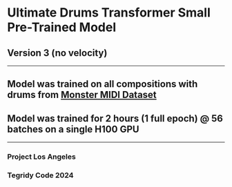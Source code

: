 # Ultimate Drums Transformer Small Pre-Trained Model
## Version 3 (no velocity)

***

## Model was trained on all compositions with drums from [Monster MIDI Dataset](https://github.com/asigalov61/Monster-MIDI-Dataset)
## Model was trained for 2 hours (1 full epoch) @ 56 batches on a single H100 GPU

***

### Project Los Angeles
### Tegridy Code 2024
